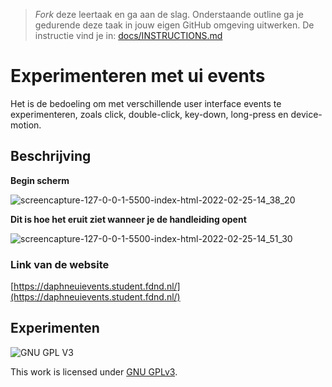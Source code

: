> _Fork_ deze leertaak en ga aan de slag. Onderstaande outline ga je gedurende deze taak in jouw eigen GitHub omgeving uitwerken. De instructie vind je in: [docs/INSTRUCTIONS.md](docs/INSTRUCTIONS.md)

# Experimenteren met ui events
Het is de bedoeling om met verschillende user interface events te experimenteren, zoals click, double-click, key-down, long-press en device-motion.

## Beschrijving
<!-- In de Beschrijving staat hoe je project er uit ziet, hoe het werkt en wat je er mee kan. -->

**Begin scherm**

![screencapture-127-0-0-1-5500-index-html-2022-02-25-14_38_20](https://user-images.githubusercontent.com/69635977/155724756-98da1037-5535-4f7c-a954-0adc8782126f.png)

**Dit is hoe het eruit ziet wanneer je de handleiding opent**

![screencapture-127-0-0-1-5500-index-html-2022-02-25-14_51_30](https://user-images.githubusercontent.com/69635977/155726673-169063c7-393a-4ba5-b3b5-2df4cd072abe.png)

### Link van de website
[https://daphneuievents.student.fdnd.nl/](https://daphneuievents.student.fdnd.nl/)

## Experimenten
<!-- In de Experimenten beschrijf je wat je per experimnet hebt gedaan en documenteer je de code aan de hand van voorbeelden -->
<!-- Voeg een mooie poster visual toe 📸 per experiment -->


![GNU GPL V3](https://www.gnu.org/graphics/gplv3-127x51.png)

This work is licensed under [GNU GPLv3](./LICENSE).
